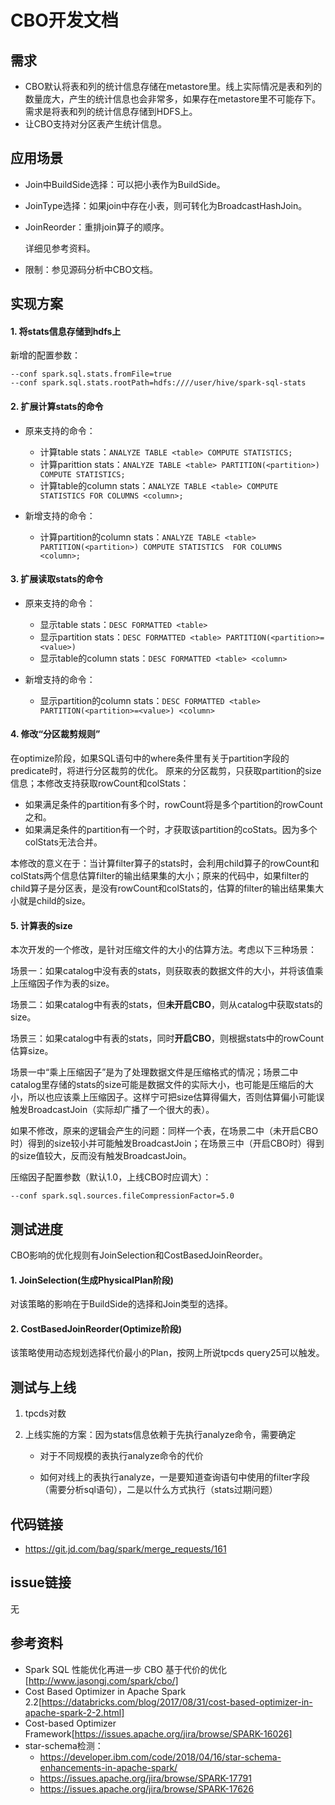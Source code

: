 # CBO开发文档

## 需求

- CBO默认将表和列的统计信息存储在metastore里。线上实际情况是表和列的数量庞大，产生的统计信息也会非常多，如果存在metastore里不可能存下。需求是将表和列的统计信息存储到HDFS上。
- 让CBO支持对分区表产生统计信息。



## 应用场景

- Join中BuildSide选择：可以把小表作为BuildSide。

- JoinType选择：如果join中存在小表，则可转化为BroadcastHashJoin。

- JoinReorder：重排join算子的顺序。

  详细见参考资料。

- 限制：参见源码分析中CBO文档。



## 实现方案

#### 1. 将stats信息存储到hdfs上
新增的配置参数：
```
--conf spark.sql.stats.fromFile=true
--conf spark.sql.stats.rootPath=hdfs:////user/hive/spark-sql-stats
```

#### 2. 扩展计算stats的命令

  - 原来支持的命令：
       - 计算table stats：`ANALYZE TABLE <table> COMPUTE STATISTICS;`
       - 计算parittion stats：`ANALYZE TABLE <table> PARTITION(<partition>) COMPUTE STATISTICS;`
       - 计算table的column stats：`ANALYZE TABLE <table> COMPUTE STATISTICS FOR COLUMNS <column>;`

  - 新增支持的命令：
       - 计算partition的column stats：`ANALYZE TABLE <table> PARTITION(<partition>) COMPUTE STATISTICS  FOR COLUMNS <column>;`

#### 3. 扩展读取stats的命令

  - 原来支持的命令：
       - 显示table stats：`DESC FORMATTED <table>`
       - 显示partition stats：`DESC FORMATTED <table> PARTITION(<partition>=<value>)`
       - 显示table的column stats：`DESC FORMATTED <table> <column>`

  - 新增支持的命令：
       - 显示partition的column stats：`DESC FORMATTED <table> PARTITION(<partition>=<value>) <column>`

#### 4. 修改“分区裁剪规则”
在optimize阶段，如果SQL语句中的where条件里有关于partition字段的predicate时，将进行分区裁剪的优化。
原来的分区裁剪，只获取partition的size信息；本修改支持获取rowCount和colStats：
- 如果满足条件的partition有多个时，rowCount将是多个partition的rowCount之和。
- 如果满足条件的partition有一个时，才获取该partition的coStats。因为多个colStats无法合并。

本修改的意义在于：当计算filter算子的stats时，会利用child算子的rowCount和colStats两个信息估算filter的输出结果集的大小；原来的代码中，如果filter的child算子是分区表，是没有rowCount和colStats的，估算的filter的输出结果集大小就是child的size。

#### 5. 计算表的size

本次开发的一个修改，是针对压缩文件的大小的估算方法。考虑以下三种场景：

场景一：如果catalog中没有表的stats，则获取表的数据文件的大小，并将该值乘上压缩因子作为表的size。

场景二：如果catalog中有表的stats，但**未开启CBO**，则从catalog中获取stats的size。

场景三：如果catalog中有表的stats，同时**开启CBO**，则根据stats中的rowCount估算size。

场景一中“乘上压缩因子”是为了处理数据文件是压缩格式的情况；场景二中catalog里存储的stats的size可能是数据文件的实际大小，也可能是压缩后的大小，所以也应该乘上压缩因子。这样宁可把size估算得偏大，否则估算偏小可能误触发BroadcastJoin（实际却广播了一个很大的表）。

如果不修改，原来的逻辑会产生的问题：同样一个表，在场景二中（未开启CBO时）得到的size较小并可能触发BroadcastJoin；在场景三中（开启CBO时）得到的size值较大，反而没有触发BroadcastJoin。

压缩因子配置参数（默认1.0，上线CBO时应调大）：
```
--conf spark.sql.sources.fileCompressionFactor=5.0
```

## 测试进度

CBO影响的优化规则有JoinSelection和CostBasedJoinReorder。

#### 1. JoinSelection(生成PhysicalPlan阶段)

对该策略的影响在于BuildSide的选择和Join类型的选择。

#### 2. CostBasedJoinReorder(Optimize阶段)

该策略使用动态规划选择代价最小的Plan，按网上所说tpcds query25可以触发。

## 测试与上线

1. tpcds对数

2. 上线实施的方案：因为stats信息依赖于先执行analyze命令，需要确定 

    - 对于不同规模的表执行analyze命令的代价 

    - 如何对线上的表执行analyze，一是要知道查询语句中使用的filter字段（需要分析sql语句），二是以什么方式执行（stats过期问题）

## 代码链接

- https://git.jd.com/bag/spark/merge_requests/161

## issue链接

无

## 参考资料

- Spark SQL 性能优化再进一步 CBO 基于代价的优化[http://www.jasongj.com/spark/cbo/]
- Cost Based Optimizer in Apache Spark 2.2[https://databricks.com/blog/2017/08/31/cost-based-optimizer-in-apache-spark-2-2.html]
- Cost-based Optimizer Framework[https://issues.apache.org/jira/browse/SPARK-16026]
- star-schema检测： 
  - https://developer.ibm.com/code/2018/04/16/star-schema-enhancements-in-apache-spark/
  - https://issues.apache.org/jira/browse/SPARK-17791
  - https://issues.apache.org/jira/browse/SPARK-17626

